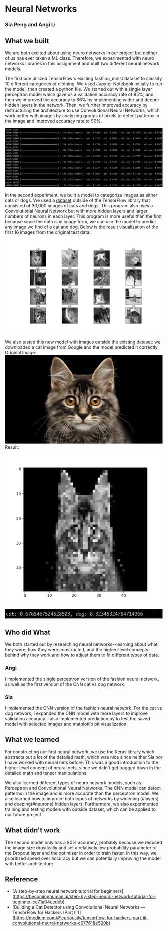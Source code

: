 # Neural Networks

### Sia Peng and Angi Li

## What we built

We are both excited about using neuro networks in our project but neither of us has ever taken a ML class. Therefore, we experimented with neuro networks libraries in this assignment and built two different neural network models.

The first one utilized TensorFlow's existing fashion_mnist dataset to classify 10 different categories of clothing. We used Jupyter Notebook initially to run the model, then created a python file. We started out with a single layer perceptron model which gave us a validation accuracy rate of 85%, and then we improved the accuracy to 86% by implementing wider and deeper hidden layers in the network. Then, we further improved accuracy by restructuring the architecture to use Convolutional Neural Networks, which work better with images by analyzing groups of pixels to detect patterns in the image and improved accuracy rate to 90%.

![CNN](/img/cnn_fashionmist.jpg)

In the second experiment, we built a model to categorize images as either cats or dogs. We used a [dataset](https://www.kaggle.com/c/dogs-vs-cats/data) outside of the TensorFlow library that consisted of 30,000 images of cats and dogs. This program also uses a Convolutional Neural Network but with more hidden layers and larger numbers of neurons in each layer. This program is more useful than the first because since the data is in image form, we can use the model to predict any image we find of a cat and dog. Below is the result visualization of the first 16 images from the original test data:

![TEST](/img/catordog_run1.png)

We also tested this new model with images outside the existing dataset: we downloaded a cat image from Google and the model predicted it correctly.
Original Image:
![RAW](/img/cat1_test.jpg)
Result:
![VIS](/img/cat1_raw.jpg)
![RESULT](/img/cat1_result.jpg)


## Who did What

We both started out by researching neural networks--learning about what they were, how they were constructed, and the higher-level concepts behind why they work and how to adjust them to fit different types of data.

### Angi
I implemented the single perceptron version of the fashion neural network, as well as the first version of the CNN cat vs dog network.

### Sia
I implemented the CNN version of the fashion neural network. For the cat vs dog network, I expanded the CNN model with more layers to improve validation accuracy. I also implemented prediction.py to test the saved model with selected images and matplotlib plt visualization.

## What we learned

For constructing our first neural network, we use the Keras library which abstracts out a lot of the detailed math, which was nice since neither Sia nor I have worked with neural nets before. This was a good introduction to the higher level concept of neural nets, since we didn't get bogged down in the detailed math and tensor manipulations.

We also learned different types of neuro network models, such as Perceptron and Convolutional Neural Networks. The CNN model can detect patterns in the image and is more accurate than the perceptron model. We also learned how to improce both types of networks by widening (#layers) and deeping(#neurons) hidden layers. Furthermore, we also experimented training and testing models with outside dataset, which can be applied to our future project.

## What didn't work
The second model only has a 80% accuracy, probably because we reduced the image size drastically and set a relatively low probability parameter of the Dropout layer and the optimizer in order to train faster. In this way, we prioritized speed over accuracy but we can potentially improving the model with better architecture.


## Reference
- [A step-by-step neural network tutorial for beginners] (https://becominghuman.ai/step-by-step-neural-network-tutorial-for-beginner-cc71a04eedeb)
- [Building a Cat Detector using Convolutional Neural Networks — TensorFlow for Hackers (Part III)] (https://medium.com/@curiousily/tensorflow-for-hackers-part-iii-convolutional-neural-networks-c077618e590b)
